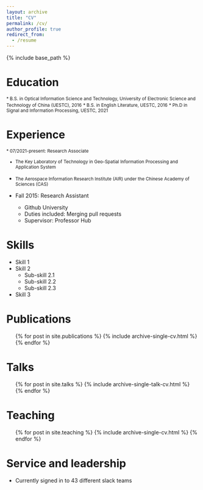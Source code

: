 ```yaml
---
layout: archive
title: "CV"
permalink: /cv/
author_profile: true
redirect_from:
  - /resume
---
```


{% include base_path %}

Education
======
<small>* B.S. in Optical Information Science and Technology, University of Electronic Science and Technology of China (UESTC), 2016</small>
<small>* B.S. in English Literature, UESTC, 2016</small>
<small>* Ph.D in Signal and Information Processing, UESTC, 2021 </small>

Experience
======
<small>* 07/2021-present: Research Associate
  * The Key Laboratory of Technology in Geo-Spatial Information Processing and Application System
  * The Aerospace Information Research Institute (AIR) under the Chinese Academy of Sciences (CAS) </small>

* Fall 2015: Research Assistant
  * Github University
  * Duties included: Merging pull requests
  * Supervisor: Professor Hub
  
Skills
======
* Skill 1
* Skill 2
  * Sub-skill 2.1
  * Sub-skill 2.2
  * Sub-skill 2.3
* Skill 3

Publications
======
  <ul>{% for post in site.publications %}
    {% include archive-single-cv.html %}
  {% endfor %}</ul>
  
Talks
======
  <ul>{% for post in site.talks %}
    {% include archive-single-talk-cv.html %}
  {% endfor %}</ul>
  
Teaching
======
  <ul>{% for post in site.teaching %}
    {% include archive-single-cv.html %}
  {% endfor %}</ul>
  
Service and leadership
======
* Currently signed in to 43 different slack teams
